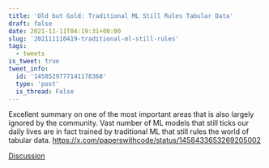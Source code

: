 ```yaml
---
title: 'Old but Gold: Traditional ML Still Rules Tabular Data'
draft: false
date: 2021-11-11T04:19:31+00:00
slug: '202111110419-traditional-ml-still-rules'
tags:
  - tweets
is_tweet: true
tweet_info:
  id: '1458529777141178368'
  type: 'post'
  is_thread: False
---
```




Excellent summary on one of the most important areas that is also largely ignored by the community. Vast number of ML models that still ticks our daily lives are in fact trained by traditional ML that still rules the world of tabular data. <https://x.com/paperswithcode/status/1458433653269205002>

[Discussion](https://x.com/sytelus/status/1458529777141178368)
